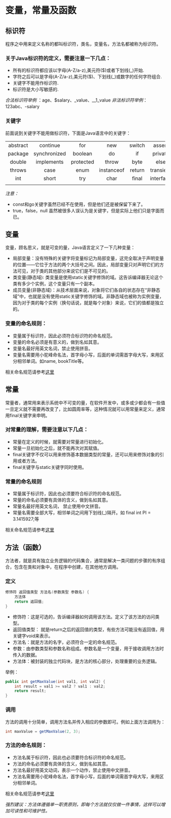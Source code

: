 # 变量，常量及函数

## 标识符
程序之中用来定义名称的都叫标识符，类名，变量名，方法名都被称为标识符。

### 关于Java标识符的定义，需要注意一下几点：

* 所有的标识符都应该以字母(A-Z/a-z),美元符($)或者下划线(_)开始.
* 字符之后可以是字母(A-Z/a-z),美元符($)、下划线(_)或数字的任何字符组合.
* 关键字不能用作标识符.
* 标识符是大小写敏感的.

*合法标识符举例* ：age、$salary、_value、__1_value
*非法标识符举例*：123abc、-salary

### 关键字
前面说到关键字不能用做标识符，下面是Java语言中的关键字：

|  |  |  | |  |  | |  | | |
| :------:| :------: | :------: |:------:| :------: | :------: | :------: | :------: | :------: | :------: |
| abstract | continue | for | new | switch | assert | default | goto | super| while|
| package | synchronized | boolean | do | if | private | this | break |class | finally |
| double | implements | protected | throw | byte | else | import | public | long | stricfp |
| throws | case | enum | instanceof | return | transient | catch | extends | volatile | const |
| int | short | try | char | final | interface | static | void | float | native |
|  |  |  | |  |  | |  | | |

*注意：*

* const和go关键字虽然已经不在使用，但是他们还是被保留下来了。
* true，false，null 虽然被很多人误认为是关键字，但是实际上他们只是字面而已。

## 变量

变量，顾名思义，就是可变的量，Java语言定义了一下几种变量：

* 局部变量：没有特殊的关键字将变量标记为局部变量，这完全取决于声明变量的位置——它位于方法的两个大括号之间。因此，局部变量只对声明它们的方法可见，对于类的其他部分来说它们是不可见的。
* 类变量(静态域): 类变量是使用static关键字修饰的域。这告诉编译器无论这个类有多少个实例，这个变量只有一个副本。
* 成员变量(非静态域)：从技术层面来说，对象将它们各自的状态存在“非静态域”中，也就是没有使用static关键字修饰的域。非静态域也被称为实例变量，因为对于类的每个实例（换句话说，就是每个对象）来说，它们的值都是独立的。

### 变量的命名规则：

* 变量属于标识符，因此必须符合标识符的命名规范。
* 变量的命名必须是有意义的，做到名如其意。
* 变量名最好用英文名词，禁止使用拼音。
* 变量名需要用小驼峰命名法，首字母小写，后面的单词需首字母大写，来用区分相邻单词。如name, bookTitle等。

相关命名规范请参考[这里](https://www.oracle.com/technetwork/java/codeconventions-135099.html)

## 常量

常量者，通常用来表示系统中不可变的量，在软件开发中，或多或少都会有一些值一旦定义就不需要再改变了，比如圆周率等，这种情况就可以用常量来定义，通常用final关键字来申明。

### 对常量的理解，需要注意以下几点：

* 常量在定义的时候，就需要对常量进行初始化。
* 常量一旦初始化之后，就不能再次对其赋值。
* final关键字不仅可以用来修饰基本数据类型的常量，还可以用来修饰对象的引用或者方法。
* final关键字与static关键字同时使用。

### 常量的命名规则

* 常量属于标识符，因此也必须要符合标识符的命名规范。
* 常量的命名必须要有具体的含义，做到名如其意。
* 常量名最好用英文名词， 禁止使用中文拼音。
* 常量名需要全部大写，相邻单词之间用下划线(_)隔开。如 final int PI = 3.1415927;等

相关命名规范请参考[这里](https://www.oracle.com/technetwork/java/codeconventions-135099.html)


## 方法（函数）

方法者，就是具有独立业务逻辑的代码集合，通常是解决一类问题的步骤的有序组合，包含在类和对象中，在程序中创建，在其他地方调用。

### 定义

```java
修饰符 返回值类型 方法名(参数类型 参数名) {
    方法体
    return 返回值;
}
```

* 修饰符：这是可选的，告诉编译器如何调用该方法。定义了该方法的访问类型。
* 返回值类型： 就是return之后的返回值的类型，有些方法可能没有返回值，用关键字void来表示。
* 方法名：就是方法的名字，必须符合一定的命名规范。
* 参数：由参数类型和参数名称组成。参数名是一个变量，用于接收调用方法时传入的数据。
* 方法体：被封装的独立代码块，是方法的核心部分，处理重要的业务逻辑。

举例：
```java
public int getMaxValue(int val1, int val2) {
    int result = val1 >= val2 ? val1 : val2;
    return result;
}
```

### 调用

方法的调用十分简单，调用方法名并传入相应的参数即可。例如上面方法调用为：
```java
int maxValue = getMaxValue(2, 3);
```

### 方法的命名规则：

* 方法名属于标识符，因此也必须要符合标识符的命名规范。
* 方法的命名必须要有具体的含义，做到名如其意。
* 方法名最好用英文动词，表示一个动作，禁止使用中文拼音。
* 方法名需要用小驼峰命名法，首字母小写，后面的单词需首字母大写，来用区分相邻单词。

相关命名规范请参考[这里](https://www.oracle.com/technetwork/java/codeconventions-135099.html)

*强烈建议：方法体遵循单一职责原则，即每个方法就仅仅做一件事情，这样可以增加可读性和可维护性。*













